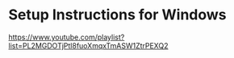 # Setup Instructions for Windows
https://www.youtube.com/playlist?list=PL2MGDOTjPtl8fuoXmqxTmASW1ZtrPEXQ2
